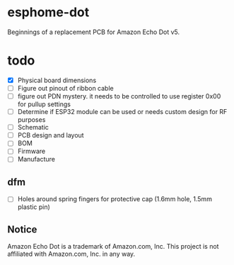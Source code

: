 # esphome-dot

Beginnings of a replacement PCB for Amazon Echo Dot v5.

# todo
- [x] Physical board dimensions
- [ ] Figure out pinout of ribbon cable
- [ ] figure out PDN mystery. it needs to be controlled to use register 0x00 for pullup settings
- [ ] Determine if ESP32 module can be used or needs custom design for RF purposes
- [ ] Schematic
- [ ] PCB design and layout
- [ ] BOM
- [ ] Firmware
- [ ] Manufacture

## dfm
- [ ] Holes around spring fingers for protective cap (1.6mm hole, 1.5mm plastic pin)

## Notice
Amazon Echo Dot is a trademark of Amazon.com, Inc. This project is not affiliated with Amazon.com, Inc. in any way.